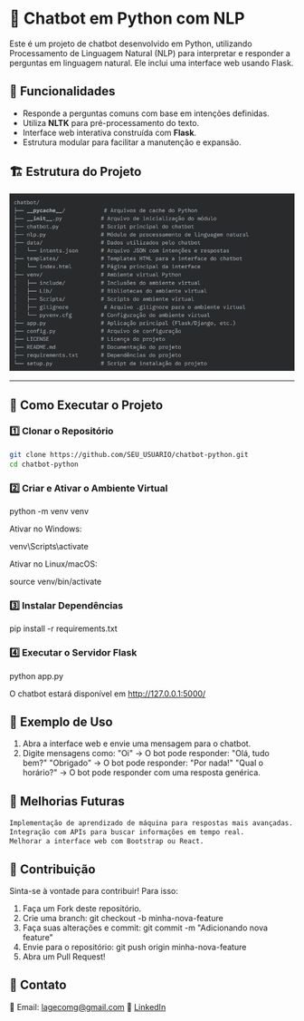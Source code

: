 # 🤖 Chatbot em Python com NLP

Este é um projeto de chatbot desenvolvido em Python, utilizando Processamento de Linguagem Natural (NLP) para interpretar e responder a perguntas em linguagem natural. Ele inclui uma interface web usando Flask.

## 📌 Funcionalidades

- Responde a perguntas comuns com base em intenções definidas.
- Utiliza **NLTK** para pré-processamento do texto.
- Interface web interativa construída com **Flask**.
- Estrutura modular para facilitar a manutenção e expansão.

## 🏗 Estrutura do Projeto

![](estrutura.png)

---

## 🚀 Como Executar o Projeto

### 1️⃣ Clonar o Repositório

```bash
git clone https://github.com/SEU_USUARIO/chatbot-python.git
cd chatbot-python
```

### 2️⃣ Criar e Ativar o Ambiente Virtual

python -m venv venv

Ativar no Windows:

venv\Scripts\activate

Ativar no Linux/macOS:

source venv/bin/activate

### 3️⃣ Instalar Dependências

pip install -r requirements.txt

### 4️⃣ Executar o Servidor Flask

python app.py

O chatbot estará disponível em http://127.0.0.1:5000/

## 📄 Exemplo de Uso
1. Abra a interface web e envie uma mensagem para o chatbot.
2. Digite mensagens como:
    "Oi" → O bot pode responder: "Olá, tudo bem?"
    "Obrigado" → O bot pode responder: "Por nada!"
    "Qual o horário?" → O bot pode responder com uma resposta genérica.

## 🎯 Melhorias Futuras
    Implementação de aprendizado de máquina para respostas mais avançadas.
    Integração com APIs para buscar informações em tempo real.
    Melhorar a interface web com Bootstrap ou React.

## 📌 Contribuição
Sinta-se à vontade para contribuir! Para isso:

1. Faça um Fork deste repositório.
2. Crie uma branch: git checkout -b minha-nova-feature
3. Faça suas alterações e commit: git commit -m "Adicionando nova feature"
4. Envie para o repositório: git push origin minha-nova-feature
5. Abra um Pull Request!

## 🔗 Contato
📧 Email: lagecomg@gmail.com
🔗 [LinkedIn](www.linkedin.com/in/pedro-lage-9579742a1)
